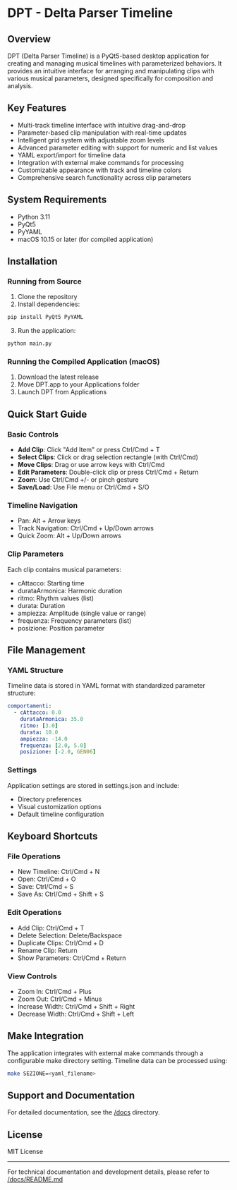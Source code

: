# DPT - Delta Parser Timeline

## Overview
DPT (Delta Parser Timeline) is a PyQt5-based desktop application for creating and managing musical timelines with parameterized behaviors. It provides an intuitive interface for arranging and manipulating clips with various musical parameters, designed specifically for composition and analysis.

## Key Features
- Multi-track timeline interface with intuitive drag-and-drop
- Parameter-based clip manipulation with real-time updates
- Intelligent grid system with adjustable zoom levels
- Advanced parameter editing with support for numeric and list values
- YAML export/import for timeline data
- Integration with external make commands for processing
- Customizable appearance with track and timeline colors
- Comprehensive search functionality across clip parameters

## System Requirements
- Python 3.11
- PyQt5
- PyYAML
- macOS 10.15 or later (for compiled application)

## Installation

### Running from Source
1. Clone the repository
2. Install dependencies:
```bash
pip install PyQt5 PyYAML
```
3. Run the application:
```bash
python main.py
```

### Running the Compiled Application (macOS)
1. Download the latest release
2. Move DPT.app to your Applications folder
3. Launch DPT from Applications

## Quick Start Guide

### Basic Controls
- **Add Clip**: Click "Add Item" or press Ctrl/Cmd + T
- **Select Clips**: Click or drag selection rectangle (with Ctrl/Cmd)
- **Move Clips**: Drag or use arrow keys with Ctrl/Cmd
- **Edit Parameters**: Double-click clip or press Ctrl/Cmd + Return
- **Zoom**: Use Ctrl/Cmd +/- or pinch gesture
- **Save/Load**: Use File menu or Ctrl/Cmd + S/O

### Timeline Navigation
- Pan: Alt + Arrow keys
- Track Navigation: Ctrl/Cmd + Up/Down arrows
- Quick Zoom: Alt + Up/Down arrows

### Clip Parameters
Each clip contains musical parameters:
- cAttacco: Starting time
- durataArmonica: Harmonic duration
- ritmo: Rhythm values (list)
- durata: Duration
- ampiezza: Amplitude (single value or range)
- frequenza: Frequency parameters (list)
- posizione: Position parameter

## File Management

### YAML Structure
Timeline data is stored in YAML format with standardized parameter structure:
```yaml
comportamenti:
  - cAttacco: 0.0
    durataArmonica: 35.0
    ritmo: [3.0]
    durata: 10.0
    ampiezza: -14.0
    frequenza: [2.0, 5.0]
    posizione: [-2.0, GEN06]
```

### Settings
Application settings are stored in settings.json and include:
- Directory preferences
- Visual customization options
- Default timeline configuration

## Keyboard Shortcuts

### File Operations
- New Timeline: Ctrl/Cmd + N
- Open: Ctrl/Cmd + O
- Save: Ctrl/Cmd + S
- Save As: Ctrl/Cmd + Shift + S

### Edit Operations
- Add Clip: Ctrl/Cmd + T
- Delete Selection: Delete/Backspace
- Duplicate Clips: Ctrl/Cmd + D
- Rename Clip: Return
- Show Parameters: Ctrl/Cmd + Return

### View Controls
- Zoom In: Ctrl/Cmd + Plus
- Zoom Out: Ctrl/Cmd + Minus
- Increase Width: Ctrl/Cmd + Shift + Right
- Decrease Width: Ctrl/Cmd + Shift + Left

## Make Integration
The application integrates with external make commands through a configurable make directory setting. Timeline data can be processed using:
```bash
make SEZIONE=<yaml_filename>
```

## Support and Documentation
For detailed documentation, see the [/docs](/docs) directory.

## License
MIT License

---

For technical documentation and development details, please refer to [/docs/README.md](/docs/README.md)